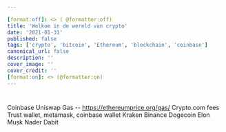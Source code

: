 ```yaml
---

[format:off]: <> ( @formatter:off)
title: 'Welkom in de wereld van crypto'
date: '2021-01-31' 
published: false
tags: ['crypto', 'bitcoin', 'Ethereum', 'blockchain', 'coinbase']
canonical_url: false 
description: ''
cover_image: '' 
cover_credit: ''
[format:on]: <> (@formatter:on)
---
```


#

Coinbase Uniswap Gas -- https://ethereumprice.org/gas/
Crypto.com fees Trust wallet, metamask, coinbase wallet Kraken Binance Dogecoin Elon Musk Nader Dabit

